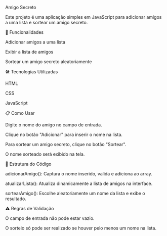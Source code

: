 Amigo Secreto

Este projeto é uma aplicação simples em JavaScript para adicionar amigos a uma lista e sortear um amigo secreto.

🚀 Funcionalidades

Adicionar amigos a uma lista

Exibir a lista de amigos

Sortear um amigo secreto aleatoriamente

🛠️ Tecnologias Utilizadas

HTML

CSS

JavaScript

📋 Como Usar

Digite o nome do amigo no campo de entrada.

Clique no botão "Adicionar" para inserir o nome na lista.

Para sortear um amigo secreto, clique no botão "Sortear".

O nome sorteado será exibido na tela.

📌 Estrutura do Código

adicionarAmigo(): Captura o nome inserido, valida e adiciona ao array.

atualizarLista(): Atualiza dinamicamente a lista de amigos na interface.

sortearAmigo(): Escolhe aleatoriamente um nome da lista e exibe o resultado.

⚠️ Regras de Validação

O campo de entrada não pode estar vazio.

O sorteio só pode ser realizado se houver pelo menos um nome na lista.

